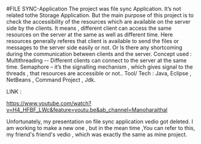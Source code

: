 #FILE SYNC-Application
The project was file sync Application. It’s not related tothe Storage Application. But the main purpose of this project is to check the accessibility of the resources which are available on the server side by the clients. It means , different client can access the same resources on the server at the same as well as different time. Here resources generally referes that client is available to send the files or messages to the server side easily or not. Or Is there any shortcoming during the communication between clients and the server. Concept used : Multithreading -- Different clients can connect to the server at the same time. Semaphore – it’s the signalling mechanism , which gives signal to the threads , that resources are accessible or not.. Tool/ Tech : Java, Eclipse , NetBeans , Command Project , Jdk.



LINK :

https://www.youtube.com/watch?v=H4_HFBF_LWc&feature=youtu.be&ab_channel=Manoharaithal

Unfortunately, my presentation on file sync application vedio got deleted. I am working to make a new one , but in the mean time ,You can refer to this, my friend's friend's vedio , which was exactly the same as mine project.

